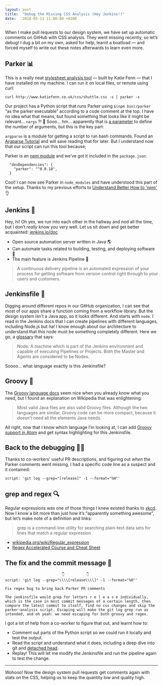 ```yaml
---
layout: post
title:  "Debug the Missing CSS Analysis (Hey Jenkins!)"
date:   2018-05-11 11:00:00 +0200
---
```


When I make pull requests to our design system, we have set up automatic comments on GitHub with CSS analysis. They went missing recently, so let’s debug! I dug a bit on my own, asked for help, learnt a boatload — and forced myself to write out these notes afterwards to learn even more.

## Parker 📊

This is a really neat [stylesheet analysis tool](https://github.com/katiefenn/parker/) — built by Katie Fenn — that I have installed on my machine. I can run it on local files, or remote using curl:

```
curl http://www.katiefenn.co.uk/css/shuttle.css -s | parker -s
```

Our project has a Python script that runs Parker using `$(npm bin)/parker` “as the parker executable” according to a code comment at the top. I have no idea what that means, but found something that looks like it might be relevant… `nargs` ?! 🤔 Sooo… hm… apparently that is [a&nbsp;parameter](https://docs.python.org/3/library/argparse.html#the-add-argument-method) to define the number of arguments, but this is the key part:

`argparse` is a module for getting a script to run bash commands. Found an [Argparse Tutorial](https://docs.python.org/3.6/howto/argparse.html) and will save reading that for later. But I understand now that our script can run this tool because;

Parker is an [npm module](https://www.npmjs.com/package/parker) and we’ve got it included in the `package.json`:

```
  "devDependencies": {
    "parker": "^0.0.10",
  }
```

Cool! I can now see Parker in `node_modules` and have understood this part of the setup. Thanks to my previous efforts to [Understand Better How to 'npm'](https://elisabethirgens.github.io/notes/2018/02/npm/) 👌

## Jenkins 👋

Hey, hi! Oh yes, we run into each other in the hallway and nod all the time, but I don’t _really_ know you very well. Let us sit down and get better acquainted: [jenkins.io/doc](https://jenkins.io/doc/)

* Open source automation server written in Java 🌎
* Can automate tasks related to building, testing, and deploying software 🚀
* The main feature is Jenkins Pipeline 🔧

> A continuous delivery pipeline is an automated expression of your process for getting software from version control right through to your users and customers.

## Jenkinsfile 👀

Digging around different repos in our GitHub organization, I can see that most of our apps share a function coming from a workflow library. But the design system isn’t a Java app, so it looks different. And starts with `node`. I read in the Jenkins docs that I can create pipelines with different languages, including Node.js but ha! I know enough about our architecture to understand that this node must be something completely different. Here we go, a [glossary](https://jenkins.io/doc/book/glossary/) that says:

> Node: A machine which is part of the Jenkins environment and capable of executing Pipelines or Projects. Both the Master and Agents are considered to be Nodes.

Soooo… what language exactly is this Jenkinsfile?

## Groovy 🕺

The [Groovy language docs](http://docs.groovy-lang.org/) seem nice when you already know what you need, but I found an explanation on Wikipedia that was enlightening:

> Most valid Java files are also valid Groovy files. Although the two languages are similar, Groovy code can be more compact, because it doesn’t need all the elements Java needs.

All right, now that I know which language I’m looking at, I can add [Groovy support in Atom](https://atom.io/packages/language-groovy) and get syntax highlighting for this Jenkinsfile.

## Back to the debugging 🕵️‍♀️

Thanks to co-workers’ useful PR descriptions, and figuring out _when_ the Parker comments went missing, I had a specific code line as a suspect and it contained:

```
script: 'git log --grep="[release]" -1 --format="%H"'
```


## grep and regex 🔍

Regular expressions was one of those things I knew existed thanks to [xkcd](https://xkcd.com/208/). Now I know a bit more than just how it’s “apparently something awesome”, but let’s make note of a definition and links:

> grep is a command-line utility for searching plain-text data sets for lines that match a regular expression

* [wikipedia.org/wiki/Regular_expression](https://en.wikipedia.org/wiki/Regular_expression)
* [Regex Accelerated Course and Cheat Sheet](http://www.rexegg.com/regex-quickstart.html#ref)

##  The fix and the commit message 🐛

```
                          👇          👇
script: 'git log --grep="\\\\[release\\\\]" -1 --format="%H"'

Fix regex bug to bring back Parker PR comments

The jenkinsfile would grep for letters r e l e a s e individually,
which is the case in most commit messages of a certain length, then
compare the latest commit to itself, find no css changes and skip the
parker-analysis script. Escaping will make the git log grep run as
intended, and oh yeah: we need escaping for both groovy and regex.
```

I got a lot of help from a co-worker to figure that out, and learnt how to:

* Comment out parts of the Python script so we could run it locally and test the output.
* Read the script and understand what it does, including a deep dive into git and [detached head](https://www.atlassian.com/git/tutorials/using-branches/git-checkout).
* Replay! This will let me modify the Jenkinsfile and run the pipeline again to test the change.

---

Wohooo! Now the design system pull requests get comments again with stats on the CSS, helping us to keep the quantity low and quality high.
